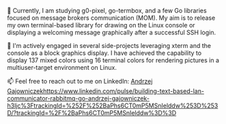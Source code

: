 🌱 Currently, I am studying g0-pixel, go-termbox, and a few Go libraries focused on message brokers communication (MOM). My aim is to release my own terminal-based library for drawing on the Linux console or displaying a welcoming message graphically after a successful SSH login.

💞️ I'm actively engaged in several side-projects leveraging xterm and the console as a block graphics display. I have achieved the capability to display 137 mixed colors using 16 terminal colors for rendering pictures in a multiuser-target environment on Linux.

📫 Feel free to reach out to me on LinkedIn: [Andrzej Gajowniczek](https://www.linkedin.com/pulse/building-text-based-lan-communicator-rabbitmq-go-andrzej-gajowniczek-h3ljc%3FtrackingId=%252F%252BaPhs6CT0mP5MSnIelddw%253D%253D/?trackingId=%2F%2BaPhs6CT0mP5MSnIelddw%3D%3D)https://www.linkedin.com/pulse/building-text-based-lan-communicator-rabbitmq-go-andrzej-gajowniczek-h3ljc%3FtrackingId=%252F%252BaPhs6CT0mP5MSnIelddw%253D%253D/?trackingId=%2F%2BaPhs6CT0mP5MSnIelddw%3D%3D
